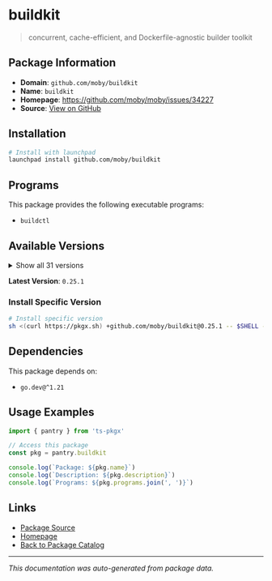 # buildkit

> concurrent, cache-efficient, and Dockerfile-agnostic builder toolkit

## Package Information

- **Domain**: `github.com/moby/buildkit`
- **Name**: `buildkit`
- **Homepage**: https://github.com/moby/moby/issues/34227
- **Source**: [View on GitHub](https://github.com/pkgxdev/pantry/tree/main/projects/github.com/moby/buildkit/package.yml)

## Installation

```bash
# Install with launchpad
launchpad install github.com/moby/buildkit
```

## Programs

This package provides the following executable programs:

- `buildctl`

## Available Versions

<details>
<summary>Show all 31 versions</summary>

- `0.25.1`, `0.25.0`, `0.24.0`, `0.23.2`, `0.23.1`
- `0.23.0`, `0.22.0`, `0.21.1`, `0.21.0`, `0.20.2`
- `0.20.1`, `0.20.0`, `0.19.0`, `0.18.2`, `0.18.1`
- `0.18.0`, `0.17.3`, `0.17.2`, `0.17.1`, `0.17.0`
- `0.16.0`, `0.15.2`, `0.15.1`, `0.15.0`, `0.14.1`
- `0.14.0`, `0.13.2`, `0.13.1`, `0.13.0`, `0.12.5`
- `0.12.4`

</details>

**Latest Version**: `0.25.1`

### Install Specific Version

```bash
# Install specific version
sh <(curl https://pkgx.sh) +github.com/moby/buildkit@0.25.1 -- $SHELL -i
```

## Dependencies

This package depends on:

- `go.dev@^1.21`

## Usage Examples

```typescript
import { pantry } from 'ts-pkgx'

// Access this package
const pkg = pantry.buildkit

console.log(`Package: ${pkg.name}`)
console.log(`Description: ${pkg.description}`)
console.log(`Programs: ${pkg.programs.join(', ')}`)
```

## Links

- [Package Source](https://github.com/pkgxdev/pantry/tree/main/projects/github.com/moby/buildkit/package.yml)
- [Homepage](https://github.com/moby/moby/issues/34227)
- [Back to Package Catalog](../../../package-catalog.md)

---

*This documentation was auto-generated from package data.*
